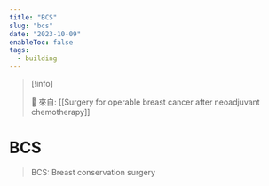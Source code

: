 ```yaml
---
title: "BCS"
slug: "bcs"
date: "2023-10-09"
enableToc: false
tags:
  - building
---
```


> [!info]
>
> 🌱 來自: [[Surgery for operable breast cancer after neoadjuvant chemotherapy]]

# BCS

> BCS: Breast conservation surgery
